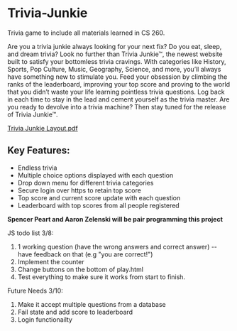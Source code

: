 # Trivia-Junkie

Trivia game to include all materials learned in CS 260.

Are you a trivia junkie always looking for your next fix? Do you eat, sleep, and dream trivia? Look no further than Trivia Junkie™, the newest website built to satisfy your bottomless trivia cravings. With categories like History, Sports, Pop Culture, Music, Geography, Science, and more, you’ll always have something new to stimulate you. Feed your obsession by climbing the ranks of the leaderboard, improving your top score and proving to the world that you didn’t waste your life learning pointless trivia questions. Log back in each time to stay in the lead and cement yourself as the trivia master. Are you ready to devolve into a trivia machine? Then stay tuned for the release of Trivia Junkie™.

[Trivia Junkie Layout.pdf](https://github.com/thisguyaaron/Trivia-Junkie/files/10514229/Trivia.Junkie.Layout.pdf)

## Key Features:

- Endless trivia
- Multiple choice options displayed with each question
- Drop down menu for different trivia categories
- Secure login over https to retain top score
- Top score and current score update with each question
- Leaderboard with top scores from all people registered

**Spencer Peart and Aaron Zelenski will be pair programming this project**

JS todo list 3/8:

1. 1 working question (have the wrong answers and correct answer)
   -- have feedback on that (e.g "you are correct!") 
2. Implement the counter
3. Change buttons on the bottom of play.html
4. Test everything to make sure it works from start to finish.


Future Needs 3/10:
1. Make it accept multiple questions from a database
2. Fail state and add score to leaderboard
3. Login functionailty